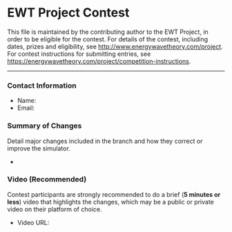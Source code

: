 # EWT Project Contest

This file is maintained by the contributing author to the EWT Project, in order to be eligible for the contest. For details of the contest, including dates, prizes and eligibility, see http://www.energywavetheory.com/project. For contest instructions for submitting entries, see https://energywavetheory.com/project/competition-instructions.

** *
### Contact Information
* Name: <Your name>
* Email: <Your email address>


### Summary of Changes
Detail major changes included in the branch and how they correct or improve the simulator.
* <Your changes>


### Video (Recommended)
Contest participants are strongly recommended to do a brief (**5 minutes or less**) video that highlights the changes, which may be a public or private video on their platform of choice.
* Video URL: <Your video URL>
